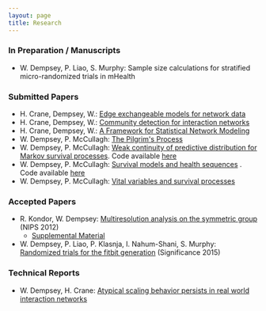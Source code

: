 ```yaml
---
layout: page
title: Research
---
```


### In Preparation / Manuscripts
-  W. Dempsey, P. Liao, S. Murphy: Sample size calculations for stratified micro-randomized trials in mHealth

### Submitted Papers

-  H. Crane, Dempsey, W.: [Edge exchangeable models for network data](https://www.researchgate.net/publication/299091392_Edge_exchangeable_models_for_network_data)
-  H. Crane, Dempsey, W.: [Community detection for interaction networks](http://arxiv.org/abs/1509.09254)
-  H. Crane, Dempsey, W.: [A Framework for Statistical Network Modeling](https://www.researchgate.net/publication/296349606_A_FRAMEWORK_FOR_STATISTICAL_NETWORK_MODELING)
-  W. Dempsey, P. McCullagh: [The Pilgrim's Process](http://arxiv.org/abs/1412.1490)
-  W. Dempsey, P. McCullagh: [Weak continuity of predictive distribution for Markov survival processes](http://arxiv.org/abs/1411.5715). Code available [here](https://github.com/wdempsey/markov_survival)
-  W. Dempsey, P. McCullagh: [Survival models and health sequences](http://arxiv.org/abs/1301.2699) . Code available [here](https://github.com/wdempsey/revival_paper)
-  W. Dempsey, P. McCullagh: [Vital variables and survival processes](http://arxiv.org/abs/1601.04841)

### Accepted Papers

-  R. Kondor, W. Dempsey: [Multiresolution analysis on the symmetric group](https://papers.nips.cc/paper/4720-multiresolution-analysis-on-the-symmetric-group.pdf) (NIPS 2012)
    - [Supplemental Material](http://people.cs.uchicago.edu/~risi/papers/KondorDempseyNIPS2012supp.pdf)
-  W. Dempsey, P. Liao, P. Klasnja, I. Nahum-Shani, S. Murphy: [Randomized trials for the fitbit generation](http://onlinelibrary.wiley.com/doi/10.1111/j.1740-9713.2015.00863.x/abstract) (Significance 2015)

### Technical Reports

-  W. Dempsey, H. Crane: [Atypical scaling behavior persists in real world interaction networks](http://arxiv.org/abs/1509.08184)
